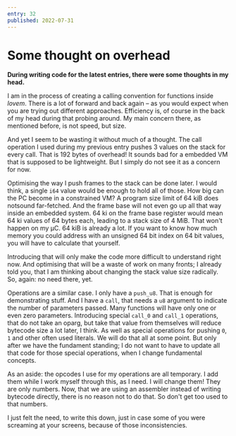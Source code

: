 ```yaml
---
entry: 32
published: 2022-07-31
---
```


# Some thought on overhead

__During writing code for the latest entries, there were some thoughts in my head.__

I am in the process of creating a calling convention for functions inside *lovem*. There is a lot of 
forward and back again &ndash; as you would expect when you are trying out different approaches.
Efficiency is, of course in the back of my head during that probing around. My main concern there, as 
mentioned before, is not speed, but size.

And yet I seem to be wasting it without much of a thought. The call operation I used during my previous 
entry pushes 3 values on the stack for every call. That is 192 bytes of overhead! It sounds bad for a 
embedded VM that is supposed to be lightweight. But I simply do not see it as a concern for now.

Optimising the way I push frames to the stack can be done later. I would think, a single `i64` value 
would be enough to hold all of those. How big can the PC become in a constrained VM? A program size 
limit of 64 kiB does notsound far-fetched. And the frame base will not even go up all that way inside an 
embedded system. 64 ki on the frame base register would mean 64 ki values of 64 bytes each, leading to 
a stack size of 4 MiB. That won't happen on my µC. 64 kiB is already a lot. If you want to know how 
much memory you could address with an unsigned 64 bit index on 64 bit values, you will have to 
calculate that yourself.

Introducing that will only make the code more difficult to understand right now. And optimising that 
will be a waste of work on many fronts; I already told you, that I am thinking about changing the 
stack value size radically. So, again: no need there, yet.

Operations are a similar case. I only have a `push_u8`. That is enough for demonstrating stuff. And I 
have a `call`, that needs a `u8` argument to indicate the number of parameters passed. Many functions will 
have only one or even zero parameters. Introducing special `call_0` and `call_1` operations, that do not take 
an oparg, but take that value from themselves will reduce bytecode size a lot later, I think. As well as 
special operations for pushing `0`, `1` and other often used literals. We will do that all at some point.
But only after we have the fundament standing; I do not want to have to update all that code for those 
special operations, when I change fundamental concepts.

As an aside: the opcodes I use for my operations are all temporary. I add them while I work myself through 
this, as I need. I will change them! They are only numbers. Now, that we are using an assembler instead of 
writing bytecode directly, there is no reason not to do that. So don't get too used to that numbers.

I just felt the need, to write this down, just in case some of you were screaming at your screens, because 
of those inconsistencies.
